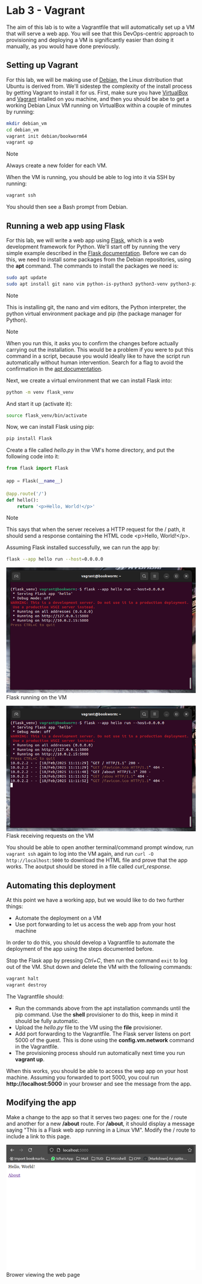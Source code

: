 # Lab 3 - Vagrant

The aim of this lab is to wite a Vagrantfile that will automatically set up a VM that will serve a web app. You will see that this DevOps-centric approach to provisioning and deploying a VM is significantly easier than doing it manually, as you would have done previously.

## Setting up Vagrant
For this lab, we will be making use of [Debian](https://www.debian.org/), the Linux distribution that Ubuntu is derived from. We'll sidestep the complexity of the install process by getting Vagrant to install it for us. First, make sure you have [VirtualBox](https://www.virtualbox.org/wiki/Downloads) and [Vagrant](https://developer.hashicorp.com/vagrant/install) intalled on you machine, and then you should be abe to get a working Debian Linux VM running on VirtualBox within a couple of minutes by running:
~~~ bash
mkdir debian_vm
cd debian_vm
vagrant init debian/bookworm64
vagrant up
~~~
> [!NOTE]
> Always create a new folder for each VM.

When the VM is running, you should be able to log into it via SSH by running:
~~~ bash
vagrant ssh
~~~

You should then see a Bash prompt from Debian.

## Running a web app using Flask

For this lab, we will write a web app using [Flask](https://flask.palletsprojects.com/en/stable/), which is a web development framework for Python. We'll start off by running the very simple example described in the [Flask documentation](https://flask.palletsprojects.com/en/stable/quickstart/#a-minimal-application). Before we can do this, we need to install some packages from the Debian repositories, using the **apt** command. The commands to install the packages we need is:
~~~ bash
sudo apt update
sudo apt install git nano vim python-is-python3 python3-venv python3-pip
~~~

> [!NOTE]
> This is installing git, the nano and vim editors, the Python interpreter, the python virtual environment package and pip (the package manager for Python).

> [!NOTE]
> When you run this, it asks you to confirm the changes before actually carrying out the installation. This would be a problem if you were to put this command in a script, because you would ideally like to have the script run automatically without human intervention. Search for a flag to avoid the confirmation in the [apt documentation](https://manpages.debian.org/bookworm/apt/apt.8.en.html). 

Next, we create a virtual environment that we can install Flask into:

~~~ bash
python -m venv flask_venv
~~~

And start it up (activate it):

~~~ bash
source flask_venv/bin/activate
~~~

Now, we can install Flask using pip:

~~~ bash
pip install Flask
~~~

Create a file called *hello.py* in thw VM's home directory, and put the following code into it:

~~~ python
from flask import Flask

app = Flask(__name__)

@app.route('/')
def hello():
    return '<p>Hello, World!</p>'
~~~

> [!NOTE]
> This says that when the server receives a HTTP request for the / path, it should send a response containing the HTML code \<p>Hello, World!\</p>.

Assuming Flask installed successfully, we can run the app by:

~~~ bash
flask --app hello run --host=0.0.0.0
~~~

![flask running](1-1.png) Flask running on the VM

![flask receiving requests](1-2.png) Flask receiving requests on the VM

You should be able to open another terminal/command prompt window, run ``vagrant ssh`` again to log into the VM again, and run ``curl -O http://localhost:5000`` to download the HTML file and prove that the app works. The aoutput should be stored in a file called *curl_response*.

## Automating this deployment

At this point we have a working app, but we would like to do two further things:
- Automate the deployment on a VM
- Use port forwarding to let us access the web app from your host machine

In order to do this, you should develop a Vagrantfile to automate the deployment of the app using the steps documented before.

Stop the Flask app by pressing *Ctrl+C*, then run the command ``exit`` to log out of the VM. Shut down and delete the VM with the following commands:

~~~ bash
vagrant halt
vagrant destroy
~~~

The Vagrantfile should:
- Run the commands above from the apt installation commands until the pip command. Use the **shell** provisioner to do this, keep in mind it should be fully automatic.
- Upload the *hello.py* file to the VM using the **file** provisioner.
- Add port forwarding to the Vagrantfile. The Flask server listens on port 5000 of the guest. This is done using the **config.vm.network** command in the Vagrantfile.
- The provisioning process should run automatically next time you run **vagrant up**.

When this works, you should be able to access the wep app on your host machine. Assuming you forwarded to port 5000, you coul run **http://localhost:5000** in your browser and see the message from the app.

## Modifying the app
Make a change to the app so that it serves two pages: one for the / route and another for a new **/about** route.
For **/about**, it should display a message saying "This is a Flask web app running in a Linux VM".
Modify the / route to include a link to this page.

![browser visual](2-1.png) Brower viewing the web page

